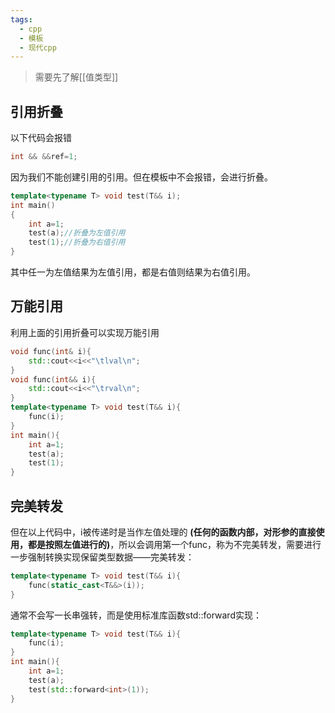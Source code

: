 ```yaml
---
tags:
  - cpp
  - 模板
  - 现代cpp
---
```

>需要先了解[[值类型]]
## 引用折叠
以下代码会报错
```cpp
int && &&ref=1;
```
因为我们不能创建引用的引用。但在模板中不会报错，会进行折叠。
```cpp
template<typename T> void test(T&& i);
int main()
{
    int a=1;
    test(a);//折叠为左值引用
    test(1);//折叠为右值引用
}
```
其中任一为左值结果为左值引用，都是右值则结果为右值引用。
## 万能引用
利用上面的引用折叠可以实现万能引用
```cpp
void func(int& i){
    std::cout<<i<<"\tlval\n";
}
void func(int&& i){
    std::cout<<i<<"\trval\n";
}
template<typename T> void test(T&& i){
    func(i);
}
int main(){
    int a=1;
    test(a);
    test(1);
}
```
## 完美转发
但在以上代码中，i被传递时是当作左值处理的 **\(任何的函数内部，对形参的直接使用，都是按照左值进行的\)**，所以会调用第一个func，称为不完美转发，需要进行一步强制转换实现保留类型数据——完美转发：
```cpp
template<typename T> void test(T&& i){
    func(static_cast<T&&>(i));
}
```
通常不会写一长串强转，而是使用标准库函数std::forward实现：
```cpp
template<typename T> void test(T&& i){
    func(i);
}
int main(){
    int a=1;
    test(a);
    test(std::forward<int>(1));
}
```